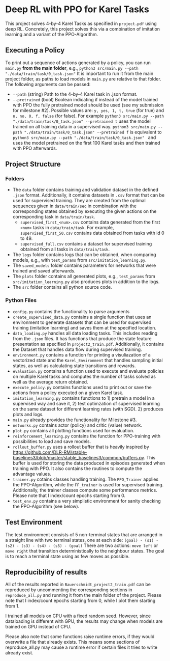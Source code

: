 # Deep RL with PPO for Karel Tasks

This project solves 4-by-4 Karel Tasks as specified in `project.pdf` using deep RL.
Concretely, this project solves this via a combination of imitation learning and a variant of the PPO-Algorithm.

## Executing a Policy
To print out a sequence of actions generated by a policy, you can run `main.py` **from the main folder**, e.g., `python3 src/main.py --path "./data/train/task/0_task.json"`
It is important to run it from the main project folder, as paths to load models in `main.py` are relative to that folder.
The following arguments can be passed:
- `--path` (string) Path to the 4-by-4 Karel task in .json format.
- `--pretrained` (bool) Boolean indicating if instead of the model trained with PPO the fully pretrained model should be used (see my submission for milestone #2). Possible values are: `y, yes, 1, t, true` (for true) and `n, no, 0, f, false` (for false). For example `python3 src/main.py --path "./data/train/task/0_task.json" --pretrained t` uses the model trained on all training data in a supervised way. `python3 src/main.py --path "./data/train/task/0_task.json" --pretrained f` is equivalent to `python3 src/main.py --path "./data/train/task/0_task.json" ` and uses the model pretrained on the first 100 Karel tasks and then trained with PPO afterwards.

## Project Structure

### Folders
- The `data` folder contains training and validation dataset in the defined `.json` format. Additionally, it contains datasets in `.csv` format that can be used for supervised training. They are created from the optimal sequences given in `data/train/seq` in combination with the corresponding states obtained by executing the given actions on the corresponding task in `data/train/task`.
  - `supervised_first_<num>.csv` contains data generated from the first `<num>` tasks in `data/train/task`. For example, `supervised_first_50.csv` contains data obtained from tasks with id 0 to 49.
  - `supervised_full.csv` contains a dataset for supervised training obtained from all tasks in `data/train/task`.
- The `logs` folder contains logs that can be obtained, when comparing models, e.g., with `test_params` from `src/imitation_learning.py`.
- The `saved_models` folder contains parameters for networks that were trained and saved afterwards.
- The `plots` folder contains all generated plots, e.g., `test_params` from `src/imitation_learning.py` also produces plots in addition to the logs.
- The `src` folder contains all python source code.

### Python Files
- `config.py` contains the functionality to parse arguments
- `create_supervised_data.py` contains a single function that uses an environment to generate datasets that can be used for supervised training (imitation learning) and saves them at the specified location.
- `data_loading.py` handles all data loading tasks. This includes reading from the `.json` files. It has functions that produce the state feature presentation as specified in `project2_train.pdf`. Additionally, it contains the Dataset that handles data flow during supervised training.
- `environment.py` contains a function for printing a visuliazation of a vectorized state and the `Karel_Environment` that handles sampling initial states, as well as calculating state transitions and rewards.
- `evaluation.py` contains a function used to execute and evaluate policies on multiple Karel tasks and computes the number of tasks solved as well as the average return obtained.
- `execute_policy.py` contains functions used to print out or save the actions from a policy executed on a given Karel task.
- `imitation_learning.py` contains functions to 1) pretrain a model in a supervised way and save it, 2) test optimzation of supervised learning on the same dataset for different learning rates (with SGD). 2) produces plots and logs.
- `main.py` already provides the functionality for Milestone #3.
- `networks.py` contains actor (policy) and critic (value) network.
- `plot.py` contains all plotting functions used for evaluation.
- `reinforcement_learning.py` contains the function for PPO-training with possibilities to load and save models.
- `rollout_buffer.py` uses a rollout buffer that is heavily inspired by https://github.com/DLR-RM/stable-baselines3/blob/master/stable_baselines3/common/buffers.py. This buffer is used for storing the data produced in episodes generated when training with PPO. It also contains the routines to compute the advantage values.
- `trainer.py` cotains classes handling training. The `PPO_Trainer` applies the PPO-Algorithm, while the `FF_trainer` is used for supervised training. Additionally, the trainer classes compute some performance metrics. Please note that I index/count epochs starting from 0.
- `test_env.py` contains a very simplistic environment for sanity checking the PPO-Algorithm (see below). 

## Test Environment
The test environment consists of 5 non-terminal states that are arranged in a straight line with two terminal states, one at each side: `(goal) - (s1) - (s2) - (s3) - (s4) - (s5) - (goal)`
There are two actions: `move left` or `move right` that transition deterministically to the neighbour states. The goal is to reach a terminal state using as few moves as possible.

## Reproducibility of results
All of the results reported in `Bauerschmidt_project2_train.pdf` can be reproduced by uncommenting the corresponding sections in `reproduce_all.py` and running it from the main folder of the project.
Please note that I index/count epochs starting from 0, while I plot them starting from 1.

I trained all models on CPU with a fixed random seed. However, since dataloading is different with GPU, the results may change when models are trained on GPU instead of CPU.

Please also note that some functions raise runtime errors, if they would overwrite a file that already exists. This means some sections of reproduce_all.py may cause a runtime error if certain files it tries to write already exist.

